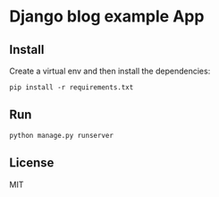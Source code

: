 # Django blog example App

## Install
Create a virtual env and then install the dependencies:
```
pip install -r requirements.txt
```

## Run 
```
python manage.py runserver
```

## License
MIT